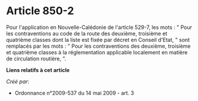 # Article 850-2

Pour l'application en Nouvelle-Calédonie de l'article 529-7, les mots : " Pour les contraventions au code de la route des
deuxième, troisième et quatrième classes dont la liste est fixée par décret en Conseil d'Etat, " sont remplacés par les
mots : " Pour les contraventions des deuxième, troisième et quatrième classes à la réglementation applicable localement en
matière de circulation routière, ".

**Liens relatifs à cet article**

_Créé par_:

  - Ordonnance n°2009-537 du 14 mai 2009 - art. 3
